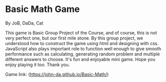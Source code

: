 # Basic Math Game 
By JoB, DaDa, Cat

This game is Basic Group Project of the Course, and of course, this is not very perfect one, but our first mile stone. By this group project, we understood how to construct the game using html and designing with css. JavaScript also plays important role to function well enough to give smooth performance such as calculating, generating random problem and multiple different answers to choose. It's fun and enjoyable mini game. Hope you enjoy playing it too. Thank you.

Game link: (https://john-da.github.io/Basic-Math/)
